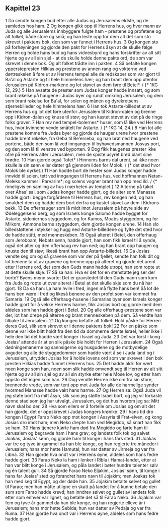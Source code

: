 ## Kapittel 23

1 Da sendte kongen bud etter alle Judas og Jerusalems eldste, og de samledes hos ham.
2 Og kongen gikk opp til Herrens hus, og hver mann av Juda og alle Jerusalems innbyggere fulgte ham - prestene og profetene og alt folket, både store og små; og han leste opp for dem alt det som sto skrevet i paktens bok, den som var funnet i Herrens hus.
3 Og kongen sto på forhøyningen og gjorde den pakt for Herrens åsyn at de skulle følge Herren og holde hans bud og hans vidnesbyrd og hans forskrifter av alt sitt hjerte og av all sin sjel - at de skulle holde denne pakts ord, de som var skrevet i denne bok. Og alt folket trådte inn i pakten.
4 Så befalte kongen ypperstepresten Hilkias og prestene av annen rang og vokterne ved dørtreskelen å føre ut av Herrens tempel alle de redskaper som var gjort til Ba'al og Astarte og til hele himmelens hær; og han brant dem opp utenfor Jerusalem på Kidron-markene og lot støvet av dem føre til Betel*. / {* 1KG 12, 29.}
5 Han avsatte de prester som Judas konger hadde innsatt, og som brant røkelse på haugene i Judas byer og rundt omkring Jerusalem, og dem som brant røkelse for Ba'al, for solen og månen og dyrekretsens stjernebilleder og hele himmelens hær.
6 Han tok Astarte-billedet ut av Herrens hus og lot det føre utenfor Jerusalem til Kidron-dalen og brenne opp i Kidron-dalen og knuse til støv; og han kastet støvet av det på de ringe folks graver.
7 Han rev ned tempel-bolernes* huser, som lå like ved Herrens hus, hvor kvinnene vevde småtelt for Astarte. / {* 1KG 14, 24.}
8 Han lot alle prestene komme fra Judas byer og gjorde de hauger urene hvor prestene hadde brent røkelse, fra Geba til Be'erseba, og han brøt ned haugene ved portene, både den som lå ved inngangen til byhøvedsmannen Josvas port, og den som lå til venstre ved byporten.
9 Dog fikk haugenes prester ikke ofre på Herrens alter i Jerusalem, men de spiste usyret brød blant sine brødre.
10 Han gjorde også Tofet* i Hinnoms barns dal urent, så ikke noen skulle la sin sønn eller datter gå gjennom ilden for Molok. / {* det sted hvor Molok ble dyrket.}
11 Han hadde bort de hester som Judas konger hadde innvidd til solen, tett ved inngangen til Herrens hus, ved hoffmannen Netan-Meleks kammer i Parvarim*; og solens vogner brant han opp med ild. / {* rimeligvis en samling av hus i nærheten av templet.}
12 Alterne på taket over Ahas' sal, som Judas konger hadde gjort, og de alter som Manasse hadde gjort i begge forgårdene til Herrens hus, rev kongen ned; og han smuldret dem og hadde dem bort derfra og kastet støvet av dem i Kidrons bekk.
13 De offerhauger som lå midt imot Jerusalem på høyre side av Ødeleggelsens berg, og som Israels konge Salomo hadde bygget for Astarte, sidoniernes styggedom, og for Kamos, Moabs styggedom, og for Milkom, Ammons barns styggedom, dem gjorde kongen urene.
14 Han slo billedstøttene i stykker og hugg ned Astarte-billedene og fylte det sted hvor de hadde stått, med menneskeben.
15 Også alteret i Betel, den offerhaug som Jeroboam, Nebats sønn, hadde gjort, han som fikk Israel til å synde, også det alter og den offerhaug rev han ned; og han brant opp haugen og knuste den til støv; likeså brant han opp Astarte-billedet.
16 Da Josias vendte seg om og så gravene som var der på fjellet, sendte han folk dit og lot benene ta ut av gravene og brenne opp på alteret og gjorde det urent etter Herrens ord, det som den Guds mann hadde utropt, han som ropte ut at dette skulle skje.
17 Så sa han: Hva er det for en stenstøtte jeg ser der borte? Byens menn svarte: Det er gravstedet til den Guds mann som kom fra Juda og ropte ut over alteret i Betel at det skulle skje som du nå har gjort.
18 Da sa han: La ham hvile i fred, ingen må flytte hans ben! Så lot de hans ben være i fred og likeså benene av den profet som var kommet fra Samaria.
19 Også alle offerhaug-husene i Samarias byer som Israels konger hadde gjort for å vekke Herrens harme, fikk Josias bort og gjorde med dem aldeles som han hadde gjort i Betel.
20 Og alle offerhaug-prestene som var der, lot han drepe på alterne og brant menneskeben på dem. Så vendte han tilbake til Jerusalem.
21 Og kongen befalte alt folket: Hold påske for Herren deres Gud, slik som skrevet er i denne paktens bok!
22 For en påske som denne var ikke blitt holdt fra den tid da dommerne dømte Israel, heller ikke i hele den tid det hadde vært konger i Israel og Juda.
23 Det var først i kong Josias' attende år at en slik påske ble holdt for Herren i Jerusalem.
24 Også dødningemanerne og sannsigerne og husgudene og de motbydelige avguder og alle de styggedommer som hadde vært å se i Juda land og i Jerusalem, utryddet Josias for å holde lovens ord som var skrevet i den bok presten Hilkias hadde funnet i Herrens hus.
25 Det hadde aldri før vært noen konge som han, noen som slik hadde omvendt seg til Herren av alt sitt hjerte og av all sin sjel og av all sin styrke etter hele Mose lov, og etter ham oppsto det ingen som han.
26 Dog vendte Herren ikke om fra sin store, brennende vrede, som var tent opp mot Juda for alle de harmelige synder hvormed Manasse hadde vakt hans harme.
27 Og Herren sa: Også Juda vil jeg støte bort fra mitt åsyn, slik som jeg støtte Israel bort, og jeg vil forkaste denne stad som jeg har utvalgt, Jerusalem, og det hus hvorom jeg sa: Mitt navn skal bo der.
28 Hva som ellers er å fortelle om Josias og om alt det han gjorde, det er oppskrevet i Judas kongers krønike.
29 I hans tid dro kongen i Egypt Farao Neko opp mot kongen i Assyria til Frat-elven, og kong Josias dro imot ham; men Neko drepte ham ved Megiddo, så snart han fikk se ham.
30 Hans tjenere kjørte ham død fra Megiddo og førte ham til Jerusalem og begravde ham i hans grav; og landets folk tok og salvet Joakas, Josias' sønn, og gjorde ham til konge i hans fars sted.
31 Joakas var tre og tyve år gammel da han ble konge, og han regjerte tre måneder i Jerusalem; hans mor hette Hamutal; hun var datter av Jirmeja og var fra Libna.
32 Han gjorde hva ondt var i Herrens øyne, aldeles som hans fedre hadde gjort.
33 Farao Neko la ham i lenker i Ribla i Hamat-landet, etter at han var blitt konge i Jerusalem, og påla landet i bøter hundre talenter sølv og én talent gull.
34 Så gjorde Farao Neko Eljakim, Josias' sønn, til konge i hans far Josias' sted og forandret hans navn til Jojakim; men Joakas tok han med seg til Egypt, og der døde han.
35 Jojakim betalte sølvet og gullet til Farao; men han måtte utligne en skatt på landet for å kunne betale den sum som Farao hadde krevd; han inndrev sølvet og gullet av landets folk etter som enhver var lignet, og betalte det så til Farao Neko.
36 Jojakim var fem og tyve år gammel da han ble konge, og han regjerte elleve år i Jerusalem; hans mor hette Sebida; hun var datter av Pedaja og var fra Ruma.
37 Han gjorde hva ondt var i Herrens øyne, aldeles som hans fedre hadde gjort.
